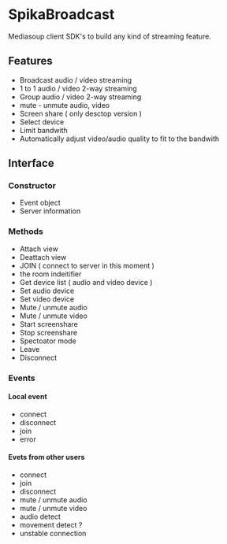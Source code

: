 # SpikaBroadcast

Mediasoup client SDK's to build any kind of streaming feature.

## Features

- Broadcast audio / video streaming
- 1 to 1 audio / video 2-way streaming
- Group audio / video 2-way streaming
- mute - unmute audio, video
- Screen share ( only desctop version )
- Select device
- Limit bandwith
- Automatically adjust video/audio quality to fit to the bandwith

## Interface

### Constructor

- Event object
- Server information

### Methods

- Attach view
- Deattach view
- JOIN ( connect to server in this moment )
- the room indeitifier
- Get device list ( audio and video device )
- Set audio device
- Set video device
- Mute / unmute audio
- Mute / unmute video
- Start screenshare
- Stop screenshare
- Spectoator mode
- Leave
- Disconnect

### Events

#### Local event

- connect
- disconnect
- join
- error

#### Evets from other users

- connect
- join
- disconnect
- mute / unmute audio
- mute / unmute video
- audio detect
- movement detect ?
- unstable connection
